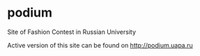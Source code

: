podium
======

Site of Fashion Contest in Russian University

Active version of this site can be found on http://podium.uapa.ru

